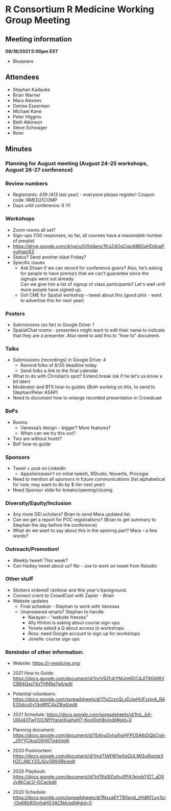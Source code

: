 # R Consortium R Medicine Working Group Meeting 

## Meeting information

**08/18/2021 5:00pm EST**

* Bluejeans

## Attendees

* Stephan Kadauke
* Brian Warner
* Mara Alexeev
* Denise Esserman
* Michael Kane
* Peter Higgins
* Beth Atkinson
* Steve Schwager
* Romi

## Minutes

### Planning for August meeting (August 24-25 workshops, August 26-27 conference)

### Review numbers

* Registrants: 439 (413 last year) - everyone please register!  Coupon code: RMED21COMP
* Days until conference: 6 !!!!

### Workshops

* Zoom rooms all set?
* Sign-ups (130 responses, so far, all courses have a reasonable number of people)
* https://drive.google.com/drive/u/0/folders/1fraZ4OqCiqc68R2qHDdnaiFvufrgpr63 
* Status? Send another blast Friday?
* Specific issues
  + Ask Ehsan if we can record for conference goers? Also, he’s asking for people to 
    have prereq’s that we can’t guarantee since the signups went out already.  
    Can we give him a list of signup of class participants?  Let's wait until 
    more people have signed up.
  + Got CME for Spatial workshop – tweet about this  (good pilot - want to advertise this for next year)

### Posters

* Submissions (so far) in Google Drive: 1
* SpatialChat rooms - presenters might want to edit their name to indicate that they are a presenter.  Also need to add this to "how to" document.  

### Talks

* Submissions (recordings) in Google Drive: 4
  + Remind folks of 8/30 deadline today
  + Send folks a link to the final calendar
* What to do with Christian’s spot? Extend break (ok if he let's us know a bit later)
* Moderator and BTS how-to guides (*Beth* working on this, to send to Stephan/Peter ASAP)
* Need to document how to enlarge recorded presentation in Crowdcast

### BoFs

* Rooms
  + Vanessa’s design – bigger? More features?
  + When can we try this out?
* Two are without hosts?
* BoF how-to guide

### Sponsors

* Tweet + post on LinkedIn
  + Appsilon(wasn't on initial tweet), RStudio, Novartis, Procogia
* Need to mention all sponsors in future communications (list alphabetical for now, 
may want to do by $ tier next year)
* Need Sponsor slide for breaks/opening/closing

### Diversity/Equity/Inclusion

* Any more DEI scholars? Brian to send Mara updated list.
* Can we get a report for POC registrations? (Brian to get summary to Stephan the day before the conference)
* What do we want to say about this in the opening part? Mara – a few words?

### Outreach/Promotion!

* Weekly tweet! This week?
* Can Hadley tweet about us? No - Joe to work on tweet from Rstudio

### Other stuff

* Stickers ordered! rainbow and this year's background.
* Connect cvent to CrowdCast with Zapier - *Brian* 
* Website updates
  + Final schedule - Stephan to work with Vanessa
  + Unanswered emails? Stephan to handle
    * Narayan – “website freezes”
    * Ally Hinton is asking about course sign-ups
    * Yonela asked a Q about access to workshops
    * Ross: need Google account to sign up for workshops
    * Jonelle: course sign ups

### Reminder of other information: 

* Website: https://r-medicine.org/

* 2021 How to Guide: https://docs.google.com/document/d/1nzV6Zh4jYMJmKDC4JIT8GARIVCB84QssT4zTHN9a7g4/edit
 
* Potential volunteers:
https://docs.google.com/spreadsheets/d/1TpZzzvQLxDJwHUFzzjnA_RAE33dcuXy13qWfC4xZBg4/edit

* 2021 Schedule: https://docs.google.com/spreadsheets/d/1InL_bX-URU43TwFIOCNfYtgnelXsahxHT-Kog0jsh9o/edit#gid=0

* Planning document: https://docs.google.com/document/d/154jruDvhaXwHFPO5AIbDQbCnd-_J0YYCAszOXH0TwbI/edit 

* 2020 Postmortem: https://docs.google.com/document/d/1mdTbWW1w0qQULMI3u6Iqote3HZCJMLY2SJSivGR93Rk/edit

* 2020 Playbook: https://docs.google.com/document/d/1ntTtIsl9ZotIyJlfFA7eimbTjDT_aDXJv8kCaLU-GCw/edit

* 2020 Schedule: https://docs.google.com/spreadsheets/d/1Nxxa6YTB5pnd_zHdKFLvv3ci-Op66b9GtyhqHG3ACNA/edit#gid=0



